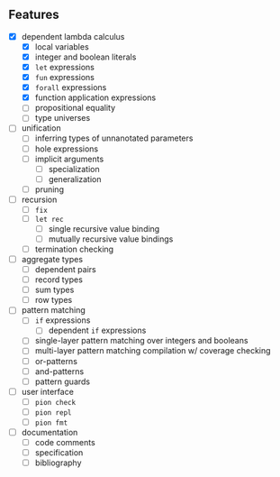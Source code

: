 ## Features
* [x] dependent lambda calculus
    * [x] local variables
    * [x] integer and boolean literals
    * [x] `let` expressions
    * [x] `fun` expressions
    * [x] `forall` expressions
    * [x] function application expressions
    * [ ] propositional equality
    * [ ] type universes

* [ ] unification
    * [ ] inferring types of unnanotated parameters
    * [ ] hole expressions
    * [ ] implicit arguments
      * [ ] specialization
      * [ ] generalization
    * [ ] pruning

* [ ] recursion
    * [ ] `fix`
    * [ ] `let rec`
        * [ ] single recursive value binding
        * [ ] mutually recursive value bindings
    * [ ] termination checking

* [ ] aggregate types
    * [ ] dependent pairs
    * [ ] record types
    * [ ] sum types
    * [ ] row types

* [ ] pattern matching
    * [ ] `if` expressions
        * [ ] dependent `if` expressions
    * [ ] single-layer pattern matching over integers and booleans
    * [ ] multi-layer pattern matching compilation w/ coverage checking
    * [ ] or-patterns
    * [ ] and-patterns
    * [ ] pattern guards

* [ ] user interface
    * [ ] `pion check`
    * [ ] `pion repl`
    * [ ] `pion fmt`

* [ ] documentation
    * [ ] code comments
    * [ ] specification
    * [ ] bibliography
